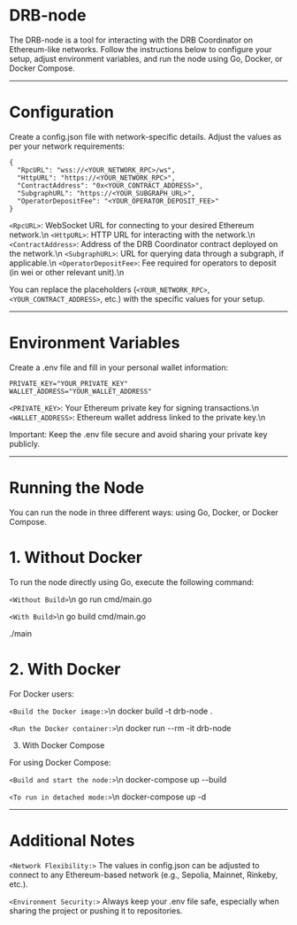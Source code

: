 # DRB-node
The DRB-node is a tool for interacting with the DRB Coordinator on Ethereum-like networks. Follow the instructions below to configure your setup, adjust environment variables, and run the node using Go, Docker, or Docker Compose.

-------------------------------------------------------------------------------------------------------

# Configuration
Create a config.json file with network-specific details. Adjust the values as per your network requirements:

```
{
  "RpcURL": "wss://<YOUR_NETWORK_RPC>/ws",
  "HttpURL": "https://<YOUR_NETWORK_RPC>",
  "ContractAddress": "0x<YOUR_CONTRACT_ADDRESS>",
  "SubgraphURL": "https://<YOUR_SUBGRAPH_URL>",
  "OperatorDepositFee": "<YOUR_OPERATOR_DEPOSIT_FEE>"
}
```

`<RpcURL>`: WebSocket URL for connecting to your desired Ethereum network.\n
`<HttpURL>`: HTTP URL for interacting with the network.\n
`<ContractAddress>`: Address of the DRB Coordinator contract deployed on the network.\n
`<SubgraphURL>`: URL for querying data through a subgraph, if applicable.\n
`<OperatorDepositFee>`: Fee required for operators to deposit (in wei or other relevant unit).\n

You can replace the placeholders (`<YOUR_NETWORK_RPC>`, `<YOUR_CONTRACT_ADDRESS>`, etc.) with the specific values for your setup.

-------------------------------------------------------------------------------------------------------

# Environment Variables

Create a .env file and fill in your personal wallet information:

```
PRIVATE_KEY="YOUR_PRIVATE_KEY"
WALLET_ADDRESS="YOUR_WALLET_ADDRESS"
```

`<PRIVATE_KEY>`: Your Ethereum private key for signing transactions.\n
`<WALLET_ADDRESS>`: Ethereum wallet address linked to the private key.\n

Important: Keep the .env file secure and avoid sharing your private key publicly.

-------------------------------------------------------------------------------------------------------

# Running the Node

You can run the node in three different ways: using Go, Docker, or Docker Compose.

# 1. Without Docker

To run the node directly using Go, execute the following command:

`<Without Build>`\n
go run cmd/main.go

`<With Build>`\n
go build cmd/main.go

./main

# 2. With Docker

For Docker users:

`<Build the Docker image:>`\n
docker build -t drb-node .

`<Run the Docker container:>`\n
docker run --rm -it drb-node

3. With Docker Compose

For using Docker Compose:

`<Build and start the node:>`\n
docker-compose up --build

`<To run in detached mode:>`\n
docker-compose up -d

-------------------------------------------------------------------------------------------------------

# Additional Notes
`<Network Flexibility:>` The values in config.json can be adjusted to connect to any Ethereum-based network (e.g., Sepolia, Mainnet, Rinkeby, etc.).

`<Environment Security:>` Always keep your .env file safe, especially when sharing the project or pushing it to repositories.




